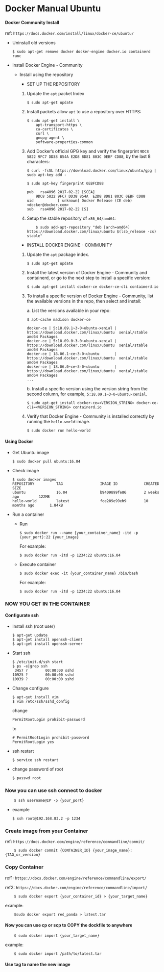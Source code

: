 # Docker Manual Ubuntu #

#### Docker Community Install ####

ref: ```https://docs.docker.com/install/linux/docker-ce/ubuntu/```

* Uninstall old versions 

    ```shell
    $ sudo apt-get remove docker docker-engine docker.io containerd runc
    ```

* Install Docker Engine - Community

  * Install using the repository
    * SET UP THE REPOSITORY
    1. Update the ```apt``` packet Index
   
        ```shell
        $ sudo apt-get update
        ```

    2. Install packets allow ```apt``` to use a repository over HTTPS:
        ```shell
        $ sudo apt-get install \
            apt-transport-https \
            ca-certificates \
            curl \
            gnupg-agent \
            software-properties-common
        ```
    3. Add Docker’s official GPG key and verify the fingerprint ``` 9DC8 5822 9FC7 DD38 854A E2D8 8D81 803C 0EBF CD88 ```, by the last 8 characters:

        ```shell
        $ curl -fsSL https://download.docker.com/linux/ubuntu/gpg | sudo apt-key add -
        ```

        ```shell
        $ sudo apt-key fingerprint 0EBFCD88
    
        pub   rsa4096 2017-02-22 [SCEA]
            9DC8 5822 9FC7 DD38 854A  E2D8 8D81 803C 0EBF CD88
        uid           [ unknown] Docker Release (CE deb) <docker@docker.com>
        sub   rsa4096 2017-02-22 [S]
        ```

    4. Setup the stable repository of ``` x86_64/amd64 ```:
        ```shell
            $ sudo add-apt-repository "deb [arch=amd64] https://download.docker.com/linux/ubuntu $(lsb_release -cs) stable"
        ```

    * INSTALL DOCKER ENGINE - COMMUNITY
  
    1. Update the ```apt``` package index.

        ```shell
        $ sudo apt-get update
        ```

    2. Install the latest version of Docker Engine - Community and containerd, or go to the next step to install a specific version: 

        ```shell
        $ sudo apt-get install docker-ce docker-ce-cli containerd.io
        ```
    3. To install a specific version of Docker Engine - Community, list the available versions in the repo, then select and install:

        a. List the versions available in your repo: 
        
        ```shell
        $ apt-cache madison docker-ce

        docker-ce | 5:18.09.1~3-0~ubuntu-xenial | https://download.docker.com/linux/ubuntu  xenial/stable amd64 Packages
        docker-ce | 5:18.09.0~3-0~ubuntu-xenial | https://download.docker.com/linux/ubuntu  xenial/stable amd64 Packages
        docker-ce | 18.06.1~ce~3-0~ubuntu       | https://download.docker.com/linux/ubuntu  xenial/stable amd64 Packages
        docker-ce | 18.06.0~ce~3-0~ubuntu       | https://download.docker.com/linux/ubuntu  xenial/stable amd64 Packages
        ...
        ```
        b. Install a specific version using the version string from the second column, for example, ```5:18.09.1~3-0~ubuntu-xenial```.

        ```shell
        $ sudo apt-get install docker-ce=<VERSION_STRING> docker-ce-cli=<VERSION_STRING> containerd.io
        ```

    4. Verify that Docker Engine - Community is installed correctly by running the ```hello-world``` image.

        ```shell
        $ sudo docker run hello-world
        ```


#### Using Docker ####

* Get Ubuntu image

    ```shell
    $ sudo docker pull ubuntu:16.04
    ```

* Check image

    ```shell
    $ sudo docker images
    REPOSITORY          TAG                 IMAGE ID            CREATED             SIZE
    ubuntu              16.04               b9409899fe86        2 weeks ago         122MB
    hello-world         latest              fce289e99eb9        10 months ago       1.84kB
    ```

* Run a container
    * Run 

        ```shell
        $ sudo docker run --name {your_container_name} -itd -p {your_port}:22 {your_image}
        ```
        
        For example:

        ```shell
        $ sudo docker run -itd -p 1234:22 ubuntu:16.04
        ```

    * Execute container

        ```shell
        $ sudo docker exec -it {your_container_name} /bin/bash
        ```

        For example:

        ```shell
        $ sudo docker run -itd -p 1234:22 ubuntu:16.04
        ```

### NOW YOU GET IN THE CONTAINER ###

#### Configurate ssh ####

  * Install ssh (root user)
    ```shell
    $ apt-get update
    $ apt-get install openssh-client
    $ apt-get install openssh-server
    ```

  * Start ssh

    ```shell
    $ /etc/init.d/ssh start
    $ ps -e|grep ssh
     3457 ?        00:00:00 sshd
    10925 ?        00:00:00 sshd
    10939 ?        00:00:00 sshd
    ```

  * Change configure

    ```shell
    $ apt-get install vim
    $ vim /etc/ssh/sshd_config
    ```

    change

    ```shell
    PermitRootLogin prohibit-password
    ```
    to 

    ```shell
    # PermitRootLogin prohibit-password
    PermitRootLogin yes
    ```
  * ssh restart

    ```shell
    $ service ssh restart
    ```

  * change password of root
  
    ```shell
    $ passwd root
    ```

### Now you can use ssh connect to docker ###

```shell
    $ ssh username@IP -p {your_port}
```

* example

    ```shell
    $ ssh root@192.168.83.2 -p 1234
    ```

### Create image from your Container ###

ref: ```https://docs.docker.com/engine/reference/commandline/commit/```

```shell
    $ sudo docker commit {CONTAINER_ID} {your_image_name}:{TAG_or_version}
```


### Copy Container ###

ref1: ```https://docs.docker.com/engine/reference/commandline/export/``` 

ref2: ```https://docs.docker.com/engine/reference/commandline/import/```


```shell
    $ sudo docker export {your_container_id} > {your_target_name}
```

example: 

```shell
    $sudo docker export red_panda > latest.tar
```


#### Now you can use cp or scp to COPY the dockfile to anywhere ####


```shell
    $ sudo docker import {your_target_name}
```

example:

```shell
    $ sudo docker import /path/to/latest.tar
```

#### Use tag to name the new image ####
